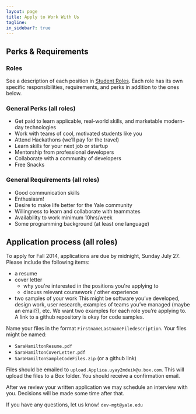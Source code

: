 ```yaml
---
layout: page
title: Apply to Work With Us
tagline:
in_sidebar?: true
---
```


## Perks & Requirements

### Roles
See a description of each position in [Student Roles](/jobs/index.html). Each role has its own specific responsibilities, requirements, and perks in addition to the ones below.

### General Perks (all roles)
* Get paid to learn applicable, real-world skills, and marketable modern-day technologies
* Work with teams of cool, motivated students like you
* Attend Hackathons (we’ll pay for the travel)
* Learn skills for your next job or startup
* Mentorship from professional developers
* Collaborate with a community of developers
* Free Snacks

### General Requirements (all roles)
* Good communication skills
* Enthusiasm!
* Desire to make life better for the Yale community
* Willingness to learn and collaborate with teammates
* Availability to work minimum 10hrs/week
* Some programming background (at least one language)


## Application process (all roles)
To apply for Fall 2014, applications are due by midnight, Sunday July 27. Please include the following items:
* a resume
* cover letter
  * why you're interested in the positions you're applying to
  * discuss relevant coursework / other experience
* two samples of your work
        This might be software you’ve developed, design work, user research, examples of teams you’ve managed (maybe an email?), etc. We want two examples for each role you’re applying to. A link to a github repository is okay for code samples.

Name your files in the format `FirstnameLastnameFiledescription`. Your files might be named:
* `SaraHamiltonResume.pdf`
* `SaraHamiltonCoverLetter.pdf`
* `SaraHamiltonSampleCodeFiles.zip` (or a github link)

Files should be emailed to `upload.Applica.uyay2mdeik@u.box.com`. This will upload the files to a Box folder. You should receive a confirmation email.

After we review your written application we may schedule an interview with you. Decisions will be made some time after that.

If you have any questions, let us know! `dev-mgt@yale.edu`